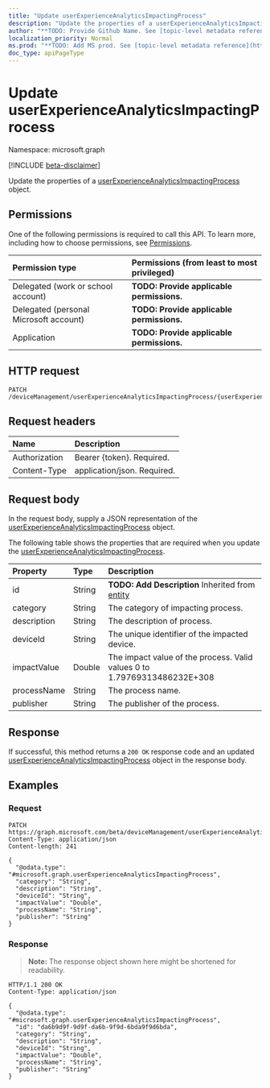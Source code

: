 ```yaml
---
title: "Update userExperienceAnalyticsImpactingProcess"
description: "Update the properties of a userExperienceAnalyticsImpactingProcess object."
author: "**TODO: Provide Github Name. See [topic-level metadata reference](https://msgo.azurewebsites.net/add/document/guidelines/metadata.html#topic-level-metadata)**"
localization_priority: Normal
ms.prod: "**TODO: Add MS prod. See [topic-level metadata reference](https://msgo.azurewebsites.net/add/document/guidelines/metadata.html#topic-level-metadata)**"
doc_type: apiPageType
---
```


# Update userExperienceAnalyticsImpactingProcess
Namespace: microsoft.graph

[!INCLUDE [beta-disclaimer](../../includes/beta-disclaimer.md)]

Update the properties of a [userExperienceAnalyticsImpactingProcess](../resources/userexperienceanalyticsimpactingprocess.md) object.

## Permissions
One of the following permissions is required to call this API. To learn more, including how to choose permissions, see [Permissions](/graph/permissions-reference).

|Permission type|Permissions (from least to most privileged)|
|:---|:---|
|Delegated (work or school account)|**TODO: Provide applicable permissions.**|
|Delegated (personal Microsoft account)|**TODO: Provide applicable permissions.**|
|Application|**TODO: Provide applicable permissions.**|

## HTTP request

<!-- {
  "blockType": "ignored"
}
-->
``` http
PATCH /deviceManagement/userExperienceAnalyticsImpactingProcess/{userExperienceAnalyticsImpactingProcessId}
```

## Request headers
|Name|Description|
|:---|:---|
|Authorization|Bearer {token}. Required.|
|Content-Type|application/json. Required.|

## Request body
In the request body, supply a JSON representation of the [userExperienceAnalyticsImpactingProcess](../resources/userexperienceanalyticsimpactingprocess.md) object.

The following table shows the properties that are required when you update the [userExperienceAnalyticsImpactingProcess](../resources/userexperienceanalyticsimpactingprocess.md).

|Property|Type|Description|
|:---|:---|:---|
|id|String|**TODO: Add Description** Inherited from [entity](../resources/entity.md)|
|category|String|The category of impacting process.|
|description|String|The description of process.|
|deviceId|String|The unique identifier of the impacted device.|
|impactValue|Double|The impact value of the process. Valid values 0 to 1.79769313486232E+308|
|processName|String|The process name.|
|publisher|String|The publisher of the process.|



## Response

If successful, this method returns a `200 OK` response code and an updated [userExperienceAnalyticsImpactingProcess](../resources/userexperienceanalyticsimpactingprocess.md) object in the response body.

## Examples

### Request
<!-- {
  "blockType": "request",
  "name": "update_userexperienceanalyticsimpactingprocess"
}
-->
``` http
PATCH https://graph.microsoft.com/beta/deviceManagement/userExperienceAnalyticsImpactingProcess/{userExperienceAnalyticsImpactingProcessId}
Content-Type: application/json
Content-length: 241

{
  "@odata.type": "#microsoft.graph.userExperienceAnalyticsImpactingProcess",
  "category": "String",
  "description": "String",
  "deviceId": "String",
  "impactValue": "Double",
  "processName": "String",
  "publisher": "String"
}
```


### Response
>**Note:** The response object shown here might be shortened for readability.
<!-- {
  "blockType": "response",
  "truncated": true
}
-->
``` http
HTTP/1.1 200 OK
Content-Type: application/json

{
  "@odata.type": "#microsoft.graph.userExperienceAnalyticsImpactingProcess",
  "id": "da6b9d9f-9d9f-da6b-9f9d-6bda9f9d6bda",
  "category": "String",
  "description": "String",
  "deviceId": "String",
  "impactValue": "Double",
  "processName": "String",
  "publisher": "String"
}
```

